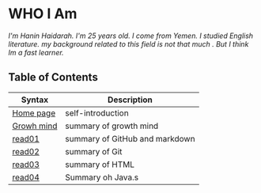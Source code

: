 # WHO I Am 
*I'm Hanin Haidarah. I'm 25 years old. I come from Yemen. I studied English literature. my background  related to this field is not that much . But I think Im a fast learner.*




    
## Table of  Contents  

| Syntax                                                               | Description                    |
| -----------                                                          | -----------                    |
| [Home page](https://haninhaidrah.github.io/reading-notes/)           | self-introduction              |
|[Growh mind](https://haninhaidrah.github.io/reading-notes/growthmind) | summary of growth mind         | 
|[read01](https://haninhaidrah.github.io/reading-notes/read01)         |summary of GitHub and markdown  |     
|[read02](https://haninhaidrah.github.io/reading-notes/read02)         |   summary of Git               |
|[read03](https://haninhaidrah.github.io/reading-notes/read03)         | summary of HTML                | 
|[read04](https://haninhaidrah.github.io/reading-notes/read03)         | Summary oh Java.s              |
                 

